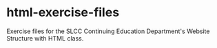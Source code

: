 # html-exercise-files
Exercise files for the SLCC Continuing Education Department's Website Structure with HTML class.
